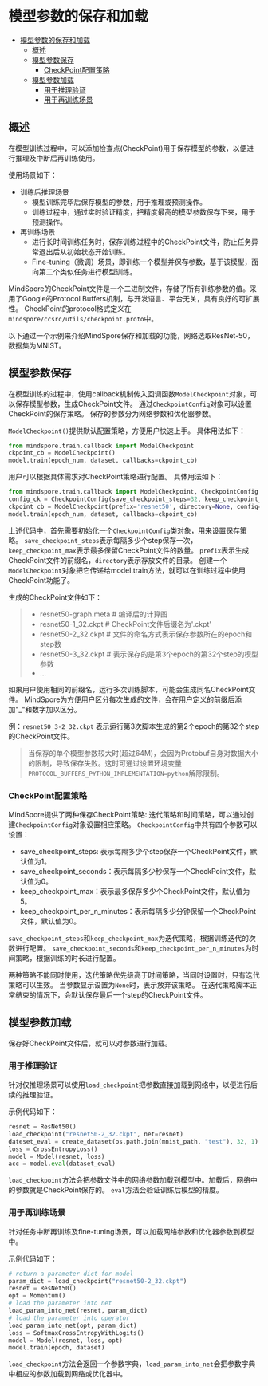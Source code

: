# 模型参数的保存和加载

<!-- TOC -->

- [模型参数的保存和加载](#模型参数的保存和加载)
    - [概述](#概述)
    - [模型参数保存](#模型参数保存)
        - [CheckPoint配置策略](#checkpoint配置策略)
    - [模型参数加载](#模型参数加载)
        - [用于推理验证](#用于推理验证)
        - [用于再训练场景](#用于再训练场景)

<!-- /TOC -->

## 概述

在模型训练过程中，可以添加检查点(CheckPoint)用于保存模型的参数，以便进行推理及中断后再训练使用。

使用场景如下：

- 训练后推理场景
    - 模型训练完毕后保存模型的参数，用于推理或预测操作。
    - 训练过程中，通过实时验证精度，把精度最高的模型参数保存下来，用于预测操作。
- 再训练场景
    - 进行长时间训练任务时，保存训练过程中的CheckPoint文件，防止任务异常退出后从初始状态开始训练。
    - Fine-tuning（微调）场景，即训练一个模型并保存参数，基于该模型，面向第二个类似任务进行模型训练。

MindSpore的CheckPoint文件是一个二进制文件，存储了所有训练参数的值。采用了Google的Protocol Buffers机制，与开发语言、平台无关，具有良好的可扩展性。
CheckPoint的protocol格式定义在`mindspore/ccsrc/utils/checkpoint.proto`中。

以下通过一个示例来介绍MindSpore保存和加载的功能，网络选取ResNet-50，数据集为MNIST。

## 模型参数保存
在模型训练的过程中，使用callback机制传入回调函数`ModelCheckpoint`对象，可以保存模型参数，生成CheckPoint文件。
通过`CheckpointConfig`对象可以设置CheckPoint的保存策略。
保存的参数分为网络参数和优化器参数。

`ModelCheckpoint()`提供默认配置策略，方便用户快速上手。
具体用法如下：
```python
from mindspore.train.callback import ModelCheckpoint
ckpoint_cb = ModelCheckpoint()
model.train(epoch_num, dataset, callbacks=ckpoint_cb)
```

用户可以根据具体需求对CheckPoint策略进行配置。
具体用法如下：

```python
from mindspore.train.callback import ModelCheckpoint, CheckpointConfig
config_ck = CheckpointConfig(save_checkpoint_steps=32, keep_checkpoint_max=10)
ckpoint_cb = ModelCheckpoint(prefix='resnet50', directory=None, config=config_ck)
model.train(epoch_num, dataset, callbacks=ckpoint_cb)
```

上述代码中，首先需要初始化一个`CheckpointConfig`类对象，用来设置保存策略。
`save_checkpoint_steps`表示每隔多少个step保存一次，`keep_checkpoint_max`表示最多保留CheckPoint文件的数量。
`prefix`表示生成CheckPoint文件的前缀名，`directory`表示存放文件的目录。
创建一个`ModelCheckpoint`对象把它传递给model.train方法，就可以在训练过程中使用CheckPoint功能了。

生成的CheckPoint文件如下：

> - resnet50-graph.meta # 编译后的计算图
> - resnet50-1_32.ckpt  # CheckPoint文件后缀名为'.ckpt'
> - resnet50-2_32.ckpt  # 文件的命名方式表示保存参数所在的epoch和step数
> - resnet50-3_32.ckpt  # 表示保存的是第3个epoch的第32个step的模型参数
> - ...


如果用户使用相同的前缀名，运行多次训练脚本，可能会生成同名CheckPoint文件。
MindSpore为方便用户区分每次生成的文件，会在用户定义的前缀后添加"_"和数字加以区分。

例：`resnet50_3-2_32.ckpt` 表示运行第3次脚本生成的第2个epoch的第32个step的CheckPoint文件。

> 当保存的单个模型参数较大时(超过64M)，会因为Protobuf自身对数据大小的限制，导致保存失败。这时可通过设置环境变量`PROTOCOL_BUFFERS_PYTHON_IMPLEMENTATION=python`解除限制。


### CheckPoint配置策略

MindSpore提供了两种保存CheckPoint策略: 迭代策略和时间策略，可以通过创建`CheckpointConfig`对象设置相应策略。
`CheckpointConfig`中共有四个参数可以设置：

- save_checkpoint_steps: 表示每隔多少个step保存一个CheckPoint文件，默认值为1。
- save_checkpoint_seconds：表示每隔多少秒保存一个CheckPoint文件，默认值为0。
- keep_checkpoint_max：表示最多保存多少个CheckPoint文件，默认值为5。
- keep_checkpoint_per_n_minutes：表示每隔多少分钟保留一个CheckPoint文件，默认值为0。

`save_checkpoint_steps`和`keep_checkpoint_max`为迭代策略，根据训练迭代的次数进行配置。
`save_checkpoint_seconds`和`keep_checkpoint_per_n_minutes`为时间策略，根据训练的时长进行配置。

两种策略不能同时使用，迭代策略优先级高于时间策略，当同时设置时，只有迭代策略可以生效。
当参数显示设置为`None`时，表示放弃该策略。
在迭代策略脚本正常结束的情况下，会默认保存最后一个step的CheckPoint文件。


## 模型参数加载

保存好CheckPoint文件后，就可以对参数进行加载。

### 用于推理验证

针对仅推理场景可以使用`load_checkpoint`把参数直接加载到网络中，以便进行后续的推理验证。

示例代码如下：

```python
resnet = ResNet50()
load_checkpoint("resnet50-2_32.ckpt", net=resnet)
dateset_eval = create_dataset(os.path.join(mnist_path, "test"), 32, 1) # define the test dataset
loss = CrossEntropyLoss()
model = Model(resnet, loss)
acc = model.eval(dataset_eval)
```

`load_checkpoint`方法会把参数文件中的网络参数加载到模型中。加载后，网络中的参数就是CheckPoint保存的。
`eval`方法会验证训练后模型的精度。

### 用于再训练场景

针对任务中断再训练及fine-tuning场景，可以加载网络参数和优化器参数到模型中。

示例代码如下：
```python
# return a parameter dict for model
param_dict = load_checkpoint("resnet50-2_32.ckpt")
resnet = ResNet50()
opt = Momentum()
# load the parameter into net
load_param_into_net(resnet, param_dict)
# load the parameter into operator
load_param_into_net(opt, param_dict)
loss = SoftmaxCrossEntropyWithLogits()
model = Model(resnet, loss, opt)
model.train(epoch, dataset)
```

`load_checkpoint`方法会返回一个参数字典，`load_param_into_net`会把参数字典中相应的参数加载到网络或优化器中。
